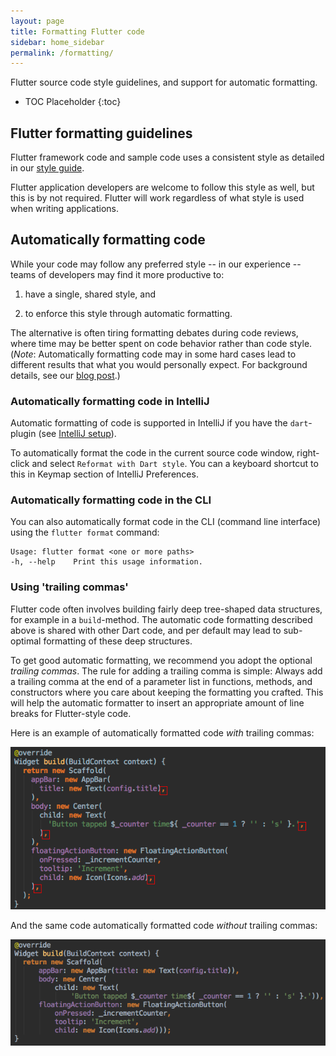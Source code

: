 ```yaml
---
layout: page
title: Formatting Flutter code
sidebar: home_sidebar
permalink: /formatting/
---
```


Flutter source code style guidelines, and support for automatic formatting.

* TOC Placeholder
{:toc}

## Flutter formatting guidelines

Flutter framework code and sample code uses a consistent style as detailed in
our [style
guide](https://github.com/flutter/flutter/wiki/Style-guide-for-Flutter-repo).

Flutter application developers are welcome to follow this style as well, but
this is by not required. Flutter will work regardless of what style is used
when writing applications.

## Automatically formatting code

While your code may follow any preferred style -- in our experience -- teams of
developers may find it more productive to:

1. have a single, shared style, and

1. to enforce this style through automatic formatting.

The alternative is often tiring formatting debates during code reviews, where
time may be better spent on code behavior rather than code style. (*Note*:
Automatically formatting code may in some hard cases lead to different results
that what you would personally expect. For background details, see our [blog
post](
http://journal.stuffwithstuff.com/2015/09/08/the-hardest-program-ive-ever-written/).)

### Automatically formatting code in IntelliJ

Automatic formatting of code is supported in IntelliJ if you have the
`dart`-plugin (see [IntelliJ setup](/setup/#flutter-intellij-ide-plugins)).

To automatically format the code in the current source code window, right-click
and select `Reformat with Dart style`. You can a keyboard shortcut to this in
Keymap section of IntelliJ Preferences.

### Automatically formatting code in the CLI

You can also automatically format code in the CLI (command line interface) using
the `flutter format` command:

```
Usage: flutter format <one or more paths>
-h, --help    Print this usage information.
```

### Using 'trailing commas'

Flutter code often involves building fairly deep tree-shaped data structures,
for example in a `build`-method. The automatic code formatting described above
is shared with other Dart code, and per default may lead to sub-optimal
formatting of these deep structures.

To get good automatic formatting, we recommend you adopt the optional *trailing
commas*. The rule for adding a trailing comma is simple: Always add a trailing
comma at the end of a parameter list in functions, methods, and constructors
where you care about keeping the formatting you crafted. This will help the
automatic formatter to insert an appropriate amount of line breaks for
Flutter-style code.

Here is an example of automatically formatted code *with* trailing commas:

![Automatically formatted code with trailing commas](/images/intellij/trailing-comma-with.png)

And the same code automatically formatted code *without* trailing commas:

![Automatically formatted code without trailing commas](/images/intellij/trailing-comma-without.png)
